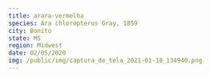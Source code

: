```yaml
---
title: arara-vermelha
species: Ara chloropterus Gray, 1859
city: Bonito
state: MS
region: Midwest
date: 02/05/2020
img: /public/img/captura_de_tela_2021-01-18_134940.png
---
```


